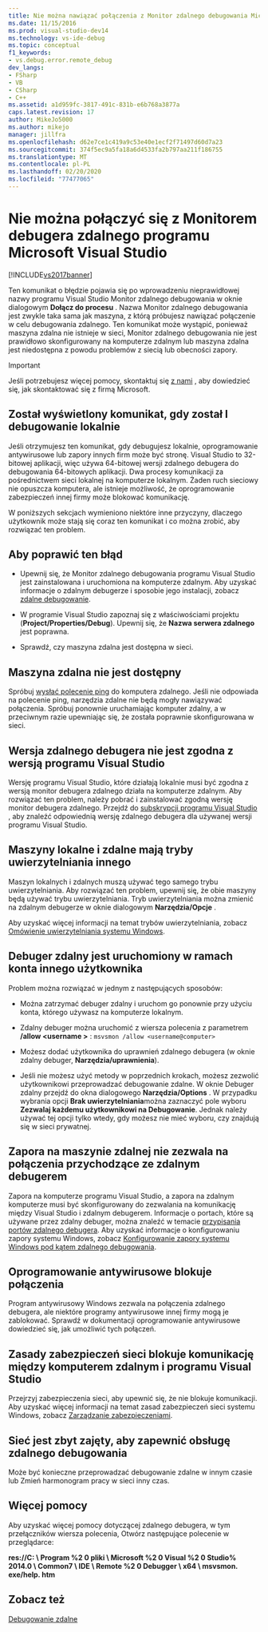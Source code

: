 ```yaml
---
title: Nie można nawiązać połączenia z Monitor zdalnego debugowania Microsoft Visual Studio | Microsoft Docs
ms.date: 11/15/2016
ms.prod: visual-studio-dev14
ms.technology: vs-ide-debug
ms.topic: conceptual
f1_keywords:
- vs.debug.error.remote_debug
dev_langs:
- FSharp
- VB
- CSharp
- C++
ms.assetid: a1d959fc-3817-491c-831b-e6b768a3877a
caps.latest.revision: 17
author: MikeJo5000
ms.author: mikejo
manager: jillfra
ms.openlocfilehash: d62e7ce1c419a9c53e40e1ecf2f71497d60d7a23
ms.sourcegitcommit: 374f5ec9a5fa18a6d4533fa2b797aa211f186755
ms.translationtype: MT
ms.contentlocale: pl-PL
ms.lasthandoff: 02/20/2020
ms.locfileid: "77477065"
---
```

# <a name="unable-to-connect-to-the-microsoft-visual-studio-remote-debugging-monitor"></a>Nie można połączyć się z Monitorem debugera zdalnego programu Microsoft Visual Studio
[!INCLUDE[vs2017banner](../includes/vs2017banner.md)]

Ten komunikat o błędzie pojawia się po wprowadzeniu nieprawidłowej nazwy programu Visual Studio Monitor zdalnego debugowania w oknie dialogowym **Dołącz do procesu** . Nazwa Monitor zdalnego debugowania jest zwykle taka sama jak maszyna, z którą próbujesz nawiązać połączenie w celu debugowania zdalnego. Ten komunikat może wystąpić, ponieważ maszyna zdalna nie istnieje w sieci, Monitor zdalnego debugowania nie jest prawidłowo skonfigurowany na komputerze zdalnym lub maszyna zdalna jest niedostępna z powodu problemów z siecią lub obecności zapory.  
  
> [!IMPORTANT]
> Jeśli potrzebujesz więcej pomocy, skontaktuj się [z nami](../ide/talk-to-us.md) , aby dowiedzieć się, jak skontaktować się z firmą Microsoft.  
  
## <a name="i-got-this-message-while-i-was-debugging-locally"></a>Został wyświetlony komunikat, gdy został I debugowanie lokalnie  
 Jeśli otrzymujesz ten komunikat, gdy debugujesz lokalnie, oprogramowanie antywirusowe lub zapory innych firm może być stronę. Visual Studio to 32-bitowej aplikacji, więc używa 64-bitowej wersji zdalnego debugera do debugowania 64-bitowych aplikacji. Dwa procesy komunikacji za pośrednictwem sieci lokalnej na komputerze lokalnym. Żaden ruch sieciowy nie opuszcza komputera, ale istnieje możliwość, że oprogramowanie zabezpieczeń innej firmy może blokować komunikację.  
  
 W poniższych sekcjach wymieniono niektóre inne przyczyny, dlaczego użytkownik może stają się coraz ten komunikat i co można zrobić, aby rozwiązać ten problem.  
  
## <a name="to-correct-this-error"></a>Aby poprawić ten błąd  
  
- Upewnij się, że Monitor zdalnego debugowania programu Visual Studio jest zainstalowana i uruchomiona na komputerze zdalnym. Aby uzyskać informacje o zdalnym debugerze i sposobie jego instalacji, zobacz [zdalne debugowanie](../debugger/remote-debugging.md).  
  
- W programie Visual Studio zapoznaj się z właściwościami projektu (**Project/Properties/Debug**). Upewnij się, że **Nazwa serwera zdalnego** jest poprawna.  
  
- Sprawdź, czy maszyna zdalna jest dostępna w sieci.  
  
## <a name="the-remote-machine-is-not-reachable"></a>Maszyna zdalna nie jest dostępny  
 Spróbuj [wysłać polecenie ping](https://technet.microsoft.com/library/ee624059\(v=ws.10\).aspx) do komputera zdalnego. Jeśli nie odpowiada na polecenie ping, narzędzia zdalne nie będą mogły nawiązywać połączenia. Spróbuj ponownie uruchamiając komputer zdalny, a w przeciwnym razie upewniając się, że została poprawnie skonfigurowana w sieci.  
  
## <a name="the-version-of-the-remote-debugger-doesnt-match-the-version-of-visual-studio"></a>Wersja zdalnego debugera nie jest zgodna z wersją programu Visual Studio  
 Wersję programu Visual Studio, które działają lokalnie musi być zgodna z wersją monitor debugera zdalnego działa na komputerze zdalnym. Aby rozwiązać ten problem, należy pobrać i zainstalować zgodną wersję monitor debugera zdalnego. Przejdź do [subskrypcji programu Visual Studio](https://my.visualstudio.com/Downloads?q=remote%20tools%20visual%20studio%202015) , aby znaleźć odpowiednią wersję zdalnego debugera dla używanej wersji programu Visual Studio.

## <a name="the-local-and-remote-machines-have-different-authentication-modes"></a>Maszyny lokalne i zdalne mają tryby uwierzytelniania innego  

 Maszyn lokalnych i zdalnych muszą używać tego samego trybu uwierzytelniania. Aby rozwiązać ten problem, upewnij się, że obie maszyny będą używać trybu uwierzytelniania. Tryb uwierzytelniania można zmienić na zdalnym debugerze w oknie dialogowym **Narzędzia/Opcje** .  
  
 Aby uzyskać więcej informacji na temat trybów uwierzytelniania, zobacz [Omówienie uwierzytelniania systemu Windows](https://technet.microsoft.com/library/hh831472.aspx).  
  
## <a name="the-remote-debugger-is-running-under-a-different-user-account"></a>Debuger zdalny jest uruchomiony w ramach konta innego użytkownika  
 Problem można rozwiązać w jednym z następujących sposobów:  
  
- Można zatrzymać debuger zdalny i uruchom go ponownie przy użyciu konta, którego używasz na komputerze lokalnym.  
  
- Zdalny debuger można uruchomić z wiersza polecenia z parametrem **/allow \<username >** : `msvsmon /allow <username@computer>`  
  
- Możesz dodać użytkownika do uprawnień zdalnego debugera (w oknie zdalny debuger, **Narzędzia/uprawnienia**).  
  
- Jeśli nie możesz użyć metody w poprzednich krokach, możesz zezwolić użytkownikowi przeprowadzać debugowanie zdalne. W oknie Debuger zdalny przejdź do okna dialogowego **Narzędzia/Options** . W przypadku wybrania opcji **Brak uwierzytelniania**można zaznaczyć pole wyboru **Zezwalaj każdemu użytkownikowi na Debugowanie**. Jednak należy używać tej opcji tylko wtedy, gdy możesz nie mieć wyboru, czy znajdują się w sieci prywatnej.  
  
## <a name="the-firewall-on-the-remote-machine-doesnt-allow-incoming-connections-to-the-remote-debugger"></a>Zapora na maszynie zdalnej nie zezwala na połączenia przychodzące ze zdalnym debugerem  
 Zapora na komputerze programu Visual Studio, a zapora na zdalnym komputerze musi być skonfigurowany do zezwalania na komunikację między Visual Studio i zdalnym debugerem. Informacje o portach, które są używane przez zdalny debuger, można znaleźć w temacie [przypisania portów zdalnego debugera](../debugger/remote-debugger-port-assignments.md). Aby uzyskać informacje o konfigurowaniu zapory systemu Windows, zobacz [Konfigurowanie zapory systemu Windows pod kątem zdalnego debugowania](../debugger/configure-the-windows-firewall-for-remote-debugging.md).  
  
## <a name="anti-virus-software-is-blocking-the-connections"></a>Oprogramowanie antywirusowe blokuje połączenia  
 Program antywirusowy Windows zezwala na połączenia zdalnego debugera, ale niektóre programy antywirusowe innej firmy mogą je zablokować. Sprawdź w dokumentacji oprogramowanie antywirusowe dowiedzieć się, jak umożliwić tych połączeń.  
  
## <a name="network-security-policy-is-blocking-communication-between-the-remote-machine-and-visual-studio"></a>Zasady zabezpieczeń sieci blokuje komunikację między komputerem zdalnym i programu Visual Studio  
 Przejrzyj zabezpieczenia sieci, aby upewnić się, że nie blokuje komunikacji. Aby uzyskać więcej informacji na temat zasad zabezpieczeń sieci systemu Windows, zobacz [Zarządzanie zabezpieczeniami](https://msdn.microsoft.com/library/windows/desktop/ms721855\(v=vs.85\).aspx).  
  
## <a name="the-network-is-too-busy-to-support-remote-debugging"></a>Sieć jest zbyt zajęty, aby zapewnić obsługę zdalnego debugowania  
 Może być konieczne przeprowadzać debugowanie zdalne w innym czasie lub Zmień harmonogram pracy w sieci inny czas.  
  
## <a name="more-help"></a>Więcej pomocy  
 Aby uzyskać więcej pomocy dotyczącej zdalnego debugera, w tym przełączników wiersza polecenia, Otwórz następujące polecenie w przeglądarce:  
  
 **res://C: \ Program %2 0 pliki \ Microsoft %2 0 Visual %2 0 Studio% 2014.0 \ Common7 \ IDE \ Remote %2 0 Debugger \ x64 \ msvsmon. exe/help. htm**  
  
## <a name="see-also"></a>Zobacz też  
 [Debugowanie zdalne](../debugger/remote-debugging.md)
